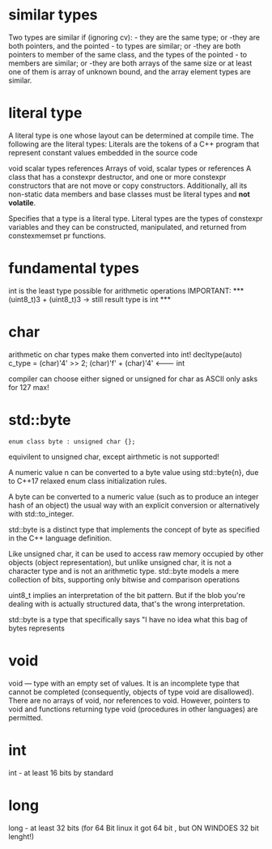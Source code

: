 # similar types

Two types are similar if (ignoring cv):
    - they are the same type;
or -they are both pointers, and the pointed - to types are similar;
or -they are both pointers to member of the same class,
    and the types of the pointed - to members are similar;
or -they are both arrays of the same size or
    at least one of them is array of unknown bound,
    and the array element types are similar.


# literal type

A literal type is one whose layout can be determined at compile time. The following are the literal types:
Literals are the tokens of a C++ program that represent constant values embedded in the source code

void
scalar types
references
Arrays of void, scalar types or references
A class that has a constexpr destructor, and one or more constexpr constructors that are not move or copy constructors. Additionally, all its non-static data members and base classes must be literal types and **not volatile**.


Specifies that a type is a literal type. Literal types are the types of constexpr variables and they can be constructed, manipulated, and returned from constexmemset pr functions.



# fundamental types

int is the least type possible for arithmetic operations
IMPORTANT: ***(uint8_t)3 + (uint8_t)3 -> still result type is int ***

# char

arithmetic on char types make them converted into int!
decltype(auto) c_type = (char)'4' >> 2; 
(char)'f' + (char)'4' <--- int

compiler can choose either signed or unsigned for char as ASCII only asks for 127 max!

# std::byte 

```
enum class byte : unsigned char {};
```

equivilent to unsigned char, except airthmetic is not supported!

A numeric value n can be converted to a byte value using std::byte{n}, due to C++17 relaxed enum class initialization rules.

A byte can be converted to a numeric value (such as to produce an integer hash of an object) the usual way with an explicit conversion or alternatively with std::to_integer.

std::byte is a distinct type that implements the concept of byte as specified in the C++ language definition.

Like unsigned char, it can be used to access raw memory occupied by other objects (object representation), but unlike unsigned char, it is not a character type and is not an arithmetic type. std::byte models a mere collection of bits, supporting only bitwise and comparison operations

uint8_t implies an interpretation of the bit pattern. But if the blob you're dealing with is actually structured data, that's the wrong interpretation.

std::byte is a type that specifically says "I have no idea what this bag of bytes represents


# void
void — type with an empty set of values. It is an incomplete type that cannot be completed (consequently, objects of type void are disallowed). There are no arrays of void, nor references to void. However, pointers to void and functions returning type void (procedures in other languages) are permitted.



#  int
int - at least 16 bits by standard

# long
long - at least 32 bits (for 64 Bit linux it got 64 bit , but ON WINDOES 32 bit lenght!)

